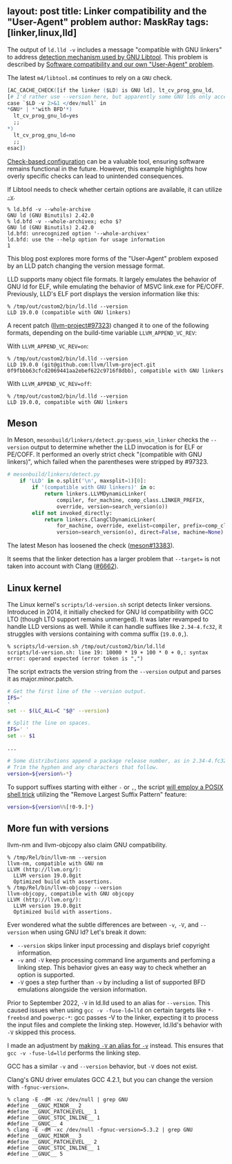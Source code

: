 layout: post
title: Linker compatibility and the "User-Agent" problem
author: MaskRay
tags: [linker,linux,lld]
---

The output of `ld.lld -v` includes a message "compatible with GNU linkers" to address [detection mechanism used by GNU Libtool](https://lists.gnu.org/archive/html/libtool/2017-01/msg00007.html).
This problem is described by [Software compatibility and our own "User-Agent" problem](https://www.sigbus.info/software-compatibility-and-our-own-user-agent-problem).

The latest `m4/libtool.m4` continues to rely on a `GNU` check.

<!-- more -->

```m4
[AC_CACHE_CHECK([if the linker ($LD) is GNU ld], lt_cv_prog_gnu_ld,
[# I'd rather use --version here, but apparently some GNU lds only accept -v.
case `$LD -v 2>&1 </dev/null` in
*GNU* | *'with BFD'*)
  lt_cv_prog_gnu_ld=yes
  ;;
*)
  lt_cv_prog_gnu_ld=no
  ;;
esac])
```

[Check-based configuration](https://leahneukirchen.org/blog/archive/2024/04/what-autoconf-got-right.html) can be a valuable tool, ensuring software remains functional in the future.
However, this example highlights how overly specific checks can lead to unintended consequences.

If Libtool needs to check whether certain options are available, it can utilize [`-v`](#more-fun-with-versions).

```
% ld.bfd -v --whole-archive
GNU ld (GNU Binutils) 2.42.0
% ld.bfd -v --whole-archivex; echo $?
GNU ld (GNU Binutils) 2.42.0
ld.bfd: unrecognized option '--whole-archivex'
ld.bfd: use the --help option for usage information
1
```

This blog post explores more forms of the "User-Agent" problem exposed by an LLD patch changing the version message format.

LLD supports many object file formats. It largely emulates the behavior of GNU ld for ELF, while emulating the behavior of MSVC link.exe for PE/COFF.
Previously, LLD's ELF port displays the version information like this:
```
% /tmp/out/custom2/bin/ld.lld --version
LLD 19.0.0 (compatible with GNU linkers)
```

A recent patch ([llvm-project#97323](https://github.com/llvm/llvm-project/pull/97323)) changed it to one of the following formats, depending on the build-time variable `LLVM_APPEND_VC_REV`:

With `LLVM_APPEND_VC_REV=on`:
```
% /tmp/out/custom2/bin/ld.lld --version
LLD 19.0.0 (git@github.com:llvm/llvm-project.git 0f9fbbb63cfcd2069441aa2ebef622c9716f8dbb), compatible with GNU linkers
```

With `LLVM_APPEND_VC_REV=off`:
```
% /tmp/out/custom2/bin/ld.lld --version
LLD 19.0.0, compatible with GNU linkers
```

## Meson

In Meson, `mesonbuild/linkers/detect.py:guess_win_linker` checks the `--version` output to determine whether the LLD invocation is for ELF or PE/COFF.
It performed an overly strict check "(compatible with GNU linkers)", which failed when the parentheses were stripped by #97323.

```python
# mesonbuild/linkers/detect.py
    if 'LLD' in o.split('\n', maxsplit=1)[0]:
        if '(compatible with GNU linkers)' in o:
            return linkers.LLVMDynamicLinker(
                compiler, for_machine, comp_class.LINKER_PREFIX,
                override, version=search_version(o))
        elif not invoked_directly:
            return linkers.ClangClDynamicLinker(
                for_machine, override, exelist=compiler, prefix=comp_class.LINKER_PREFIX,
                version=search_version(o), direct=False, machine=None)
```

The latest Meson has loosened the check ([meson#13383](https://github.com/mesonbuild/meson/pull/13383)).

It seems that the linker detection has a larger problem that `--target=` is not taken into account with Clang ([#6662](https://github.com/mesonbuild/meson/issues/6662)).

## Linux kernel

The Linux kernel's `scripts/ld-version.sh` script detects linker versions. Introduced in 2014, it initially checked for GNU ld compatibility with GCC LTO (though LTO support remains unmerged).
It was later revamped to handle LLD versions as well. While it can handle suffixes like `2.34-4.fc32`, it struggles with versions containing with comma suffix (`19.0.0,`).

```
% scripts/ld-version.sh /tmp/out/custom2/bin/ld.lld
scripts/ld-version.sh: line 19: 10000 * 19 + 100 * 0 + 0,: syntax error: operand expected (error token is ",")
```

The script extracts the version string from the `--version` output and parses it as major.minor.patch.

```sh
# Get the first line of the --version output.
IFS='
'
set -- $(LC_ALL=C "$@" --version)

# Split the line on spaces.
IFS=' '
set -- $1

...

# Some distributions append a package release number, as in 2.34-4.fc32
# Trim the hyphen and any characters that follow.
version=${version%-*}
```

To support suffixes starting with either `-` or `,`, the script [will employ a POSIX shell trick](https://lore.kernel.org/all/20240705160007.GA875035@thelio-3990X/) utilizing the "Remove Largest Suffix Pattern" feature:

```sh
version=${version%%[!0-9.]*}
```

## More fun with versions

llvm-nm and llvm-objcopy also claim GNU compatibility.

```
% /tmp/Rel/bin/llvm-nm --version
llvm-nm, compatible with GNU nm
LLVM (http://llvm.org/):
  LLVM version 19.0.0git
  Optimized build with assertions.
% /tmp/Rel/bin/llvm-objcopy --version
llvm-objcopy, compatible with GNU objcopy
LLVM (http://llvm.org/):
  LLVM version 19.0.0git
  Optimized build with assertions.
```

Ever wondered what the subtle differences are between `-v`, `-V`, and `--version` when using GNU ld?
Let's break it down:

* `--version` skips linker input processing and displays brief copyright information.
* `-v` and `-V` keep processing command line arguments and perfoming a linking step. This behavior gives an easy way to check whether an option is supported.
* `-V` goes a step further than `-v` by including a list of supported BFD emulations alongside the version information.

Prior to September 2022, `-V` in ld.lld used to an alias for `--version`.
This caused issues when using `gcc -v -fuse-ld=lld` on certain targets like `*-freebsd` and `powerpc-*`: gcc passes -V to the linker, expecting it to process the input files and complete the linking step.
However, ld.lld's behavior with `-V` skipped this process.

I made an adjustment by [making `-V` an alias for `-v`](https://github.com/llvm/llvm-project/issues/57859) instead. This ensures that `gcc -v -fuse-ld=lld` performs the linking step.

GCC has a similar `-v` and `--version` behavior, but `-V` does not exist.

Clang's GNU driver emulates GCC 4.2.1, but you can change the version with `-fgnuc-version=`.

```
% clang -E -dM -xc /dev/null | grep GNU
#define __GNUC_MINOR__ 2
#define __GNUC_PATCHLEVEL__ 1
#define __GNUC_STDC_INLINE__ 1
#define __GNUC__ 4
% clang -E -dM -xc /dev/null -fgnuc-version=5.3.2 | grep GNU
#define __GNUC_MINOR__ 3
#define __GNUC_PATCHLEVEL__ 2
#define __GNUC_STDC_INLINE__ 1
#define __GNUC__ 5
```
